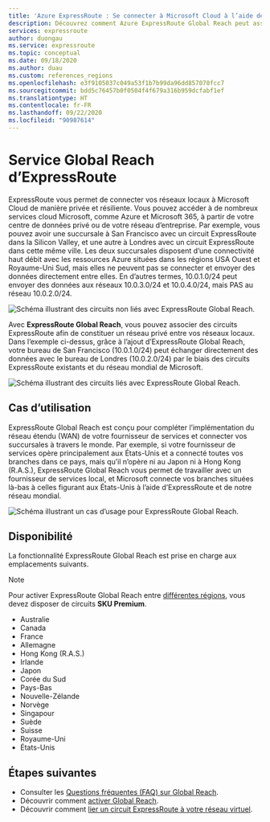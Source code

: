 ```yaml
---
title: 'Azure ExpressRoute : Se connecter à Microsoft Cloud à l’aide de Global Reach'
description: Découvrez comment Azure ExpressRoute Global Reach peut associer des circuits ExpressRoute afin de constituer un réseau privé entre vos réseaux locaux.
services: expressroute
author: duongau
ms.service: expressroute
ms.topic: conceptual
ms.date: 09/18/2020
ms.author: duau
ms.custom: references_regions
ms.openlocfilehash: e3f9105037c049a53f1b7b99da96dd857070fcc7
ms.sourcegitcommit: bdd5c76457b0f0504f4f679a316b959dcfabf1ef
ms.translationtype: HT
ms.contentlocale: fr-FR
ms.lasthandoff: 09/22/2020
ms.locfileid: "90987614"
---
```

# <a name="expressroute-global-reach"></a>Service Global Reach d’ExpressRoute
ExpressRoute vous permet de connecter vos réseaux locaux à Microsoft Cloud de manière privée et résiliente. Vous pouvez accéder à de nombreux services cloud Microsoft, comme Azure et Microsoft 365, à partir de votre centre de données privé ou de votre réseau d’entreprise. Par exemple, vous pouvez avoir une succursale à San Francisco avec un circuit ExpressRoute dans la Silicon Valley, et une autre à Londres avec un circuit ExpressRoute dans cette même ville. Les deux succursales disposent d’une connectivité haut débit avec les ressources Azure situées dans les régions USA Ouest et Royaume-Uni Sud, mais elles ne peuvent pas se connecter et envoyer des données directement entre elles. En d’autres termes, 10.0.1.0/24 peut envoyer des données aux réseaux 10.0.3.0/24 et 10.0.4.0/24, mais PAS au réseau 10.0.2.0/24.

![Schéma illustrant des circuits non liés avec ExpressRoute Global Reach.][1]

Avec **ExpressRoute Global Reach**, vous pouvez associer des circuits ExpressRoute afin de constituer un réseau privé entre vos réseaux locaux. Dans l’exemple ci-dessus, grâce à l’ajout d’ExpressRoute Global Reach, votre bureau de San Francisco (10.0.1.0/24) peut échanger directement des données avec le bureau de Londres (10.0.2.0/24) par le biais des circuits ExpressRoute existants et du réseau mondial de Microsoft. 

![Schéma illustrant des circuits liés avec ExpressRoute Global Reach.][2]

## <a name="use-case"></a>Cas d’utilisation
ExpressRoute Global Reach est conçu pour compléter l’implémentation du réseau étendu (WAN) de votre fournisseur de services et connecter vos succursales à travers le monde. Par exemple, si votre fournisseur de services opère principalement aux États-Unis et a connecté toutes vos branches dans ce pays, mais qu’il n’opère ni au Japon ni à Hong Kong (R.A.S.), ExpressRoute Global Reach vous permet de travailler avec un fournisseur de services local, et Microsoft connecte vos branches situées là-bas à celles figurant aux États-Unis à l’aide d’ExpressRoute et de notre réseau mondial.

![Schéma illustrant un cas d’usage pour ExpressRoute Global Reach.][3]

## <a name="availability"></a>Disponibilité 
La fonctionnalité ExpressRoute Global Reach est prise en charge aux emplacements suivants. 

> [!NOTE] 
> Pour activer ExpressRoute Global Reach entre [différentes régions](expressroute-locations-providers.md#locations), vous devez disposer de circuits **SKU Premium**.

* Australie
* Canada
* France
* Allemagne
* Hong Kong (R.A.S.)
* Irlande
* Japon
* Corée du Sud
* Pays-Bas
* Nouvelle-Zélande
* Norvège
* Singapour
* Suède
* Suisse
* Royaume-Uni
* États-Unis

## <a name="next-steps"></a>Étapes suivantes
- Consulter les [Questions fréquentes (FAQ) sur Global Reach](expressroute-faqs.md#globalreach).
- Découvrir comment [activer Global Reach](expressroute-howto-set-global-reach.md).
- Découvrir comment [lier un circuit ExpressRoute à votre réseau virtuel](expressroute-howto-linkvnet-arm.md).

<!--Image References-->
[1]: ./media/expressroute-global-reach/1.png "schéma sans portée globale"
[2]: ./media/expressroute-global-reach/2.png "schéma avec portée globale"
[3]: ./media/expressroute-global-reach/3.png "cas d’usage de global reach"
